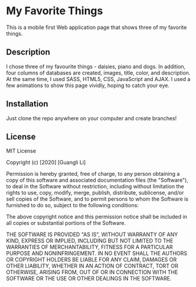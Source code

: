 # My Favorite Things
This is a mobile first Web application page that shows three of my favorite things.

## Description
I chose three of my favourite things - daisies, piano and dogs. In addition, four columns of databases are created, images, title, color, and description. At the same time, I used SASS, HTML5, CSS, JavaScript and AJAX. I used a few animations to show this page vividly, hoping to catch your eye.

## Installation
Just clone the repo anywhere on your computer and create branches!


## License
MIT License

Copyright (c) [2020] [Guangli Li]

Permission is hereby granted, free of charge, to any person obtaining a copy of this software and associated documentation files (the "Software"), to deal in the Software without restriction, including without limitation the rights to use, copy, modify, merge, publish, distribute, sublicense, and/or sell copies of the Software, and to permit persons to whom the Software is furnished to do so, subject to the following conditions:

The above copyright notice and this permission notice shall be included in all copies or substantial portions of the Software.

THE SOFTWARE IS PROVIDED "AS IS", WITHOUT WARRANTY OF ANY KIND, EXPRESS OR IMPLIED, INCLUDING BUT NOT LIMITED TO THE WARRANTIES OF MERCHANTABILITY, FITNESS FOR A PARTICULAR PURPOSE AND NONINFRINGEMENT. IN NO EVENT SHALL THE AUTHORS OR COPYRIGHT HOLDERS BE LIABLE FOR ANY CLAIM, DAMAGES OR OTHER LIABILITY, WHETHER IN AN ACTION OF CONTRACT, TORT OR OTHERWISE, ARISING FROM, OUT OF OR IN CONNECTION WITH THE SOFTWARE OR THE USE OR OTHER DEALINGS IN THE SOFTWARE.
